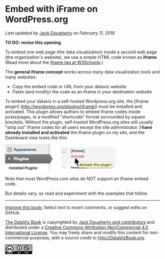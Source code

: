 # Embed with iFrame on WordPress.org

*Last updated by [Jack Dougherty](introduction/who.md) on February 11, 2016*

**TO DO: revise this opening**

To embed one web page (the data visualization) inside a second web page (the organization's website), we use a simple HTML code known as **iframe**. (Read more about the <a href="http://www.w3schools.com/tags/tag_iframe.asp" target="_blank">ifram</a><a href="http://www.w3schools.com/tags/tag_iframe.asp" target="_blank">e tag at W3Schools</a>.)

The **general iframe concept** works across many data visualization tools and many websites:
- Copy the embed code or URL from your dataviz website
- Paste (and modify) the code as an iframe in your destination website

To embed your dataviz in a self-hosted Wordpress.org site, the [iframe plugin] (http://wordpress.org/plugins/iframe/) must be installed and activated. This plugin allows authors to embed iframe codes inside posts/pages, in a modified "shortcode" format surrounded by square brackets. Without the plugin, self-hosted WordPress.org sites will usually "strip out" iframe codes for all users except the site administrator. **I have already installed and activated** the iframe plugin on my site, and the Dashboard view looks like this:

![](WordPressOrg-iframe-plugin-activate.jpg)

Note that most WordPress.com sites do NOT support an iframe embed code.

But details vary, so read and experiment with the examples that follow.



---



[Improve this book:](../../gitbook/improve.md) Select text to insert comments, or suggest edits on GitHub.

[The DataViz Book](http://datavizbook.org)
is copyrighted by [Jack Dougherty and contributors](../../introduction/who.md)
and distributed under a [Creative Commons Attribution-NonCommercial 4.0 International License](http://creativecommons.org/licenses/by-nc/4.0). You may freely share and modify this content for non-commercial purposes, with a source credit to http://DataVizBook.org.

![Creative Commons by-nc image](../../cc-by-nc.png)
